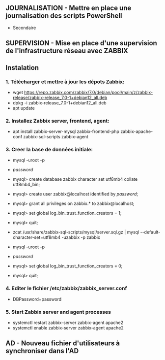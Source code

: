 ## JOURNALISATION - Mettre en place une journalisation des scripts PowerShell
*  Secondaire

## SUPERVISION - Mise en place d'une supervision de l'infrastructure réseau avec **ZABBIX**

## Instalation
### 1. Télécharger et mettre à jour les dépots Zabbix:
- wget https://repo.zabbix.com/zabbix/7.0/debian/pool/main/z/zabbix-release/zabbix-release_7.0-1+debian12_all.deb
- dpkg -i zabbix-release_7.0-1+debian12_all.deb
- apt update

### 2. Installez Zabbix server, frontend, agent:
- apt install zabbix-server-mysql zabbix-frontend-php zabbix-apache-conf zabbix-sql-scripts zabbix-agent

### 3. Creer la base de données initiale: 
- mysql -uroot -p
- *password*
- mysql> create database zabbix character set utf8mb4 collate utf8mb4_bin;
- mysql> create user zabbix@localhost identified by *password*;
- mysql> grant all privileges on zabbix.* to zabbix@localhost;
- mysql> set global log_bin_trust_function_creators = 1;
- mysql> quit;
  
- zcat /usr/share/zabbix-sql-scripts/mysql/server.sql.gz | mysql --default-character-set=utf8mb4 -uzabbix -p zabbix 
- mysql -uroot -p
- *password*
- mysql> set global log_bin_trust_function_creators = 0;
- mysql> quit;
### 4. Editer le fichier /etc/zabbix/zabbix_server.conf
- DBPassword=password
### 5. Start Zabbix server and agent processes 
- systemctl restart zabbix-server zabbix-agent apache2
- systemctl enable zabbix-server zabbix-agent apache2 


## AD - Nouveau fichier d'utilisateurs à synchroniser dans l'AD
